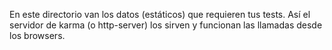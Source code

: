 En este directorio van los datos (estáticos) que requieren tus tests. Así el servidor de karma (o http-server) los sirven y funcionan las llamadas desde los browsers.
